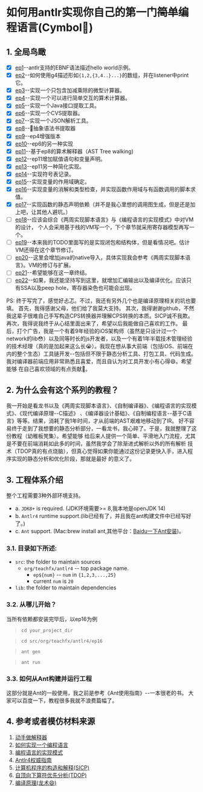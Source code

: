 # 如何用antlr实现你自己的第一门~~简单~~编程语言(Cymbol:dog:)
## 1. 全局鸟瞰
- [x] [ep1](src/org/teachfx/antlr4/ep1)--antlr支持的EBNF语法描述hello world示例。
- [x] [ep2](src/org/teachfx/antlr4/ep2)--如何使用g4描述形如`{1,2,{3,4..}...}`的数组，并在listener中print它。
- [x] [ep3](src/org/teachfx/antlr4/ep3)--实现一个只包含加减乘除的微型计算器。
- [x] [ep4](src/org/teachfx/antlr4/ep4)--实现一个可以进行简单交互的算术计算器。
- [x] [ep5](src/org/teachfx/antlr4/ep5)--实现一个Java接口提取工具。
- [x] [ep6](src/org/teachfx/antlr4/ep6)--实现一个CVS提取器。
- [x] [ep7](src/org/teachfx/antlr4/ep7)--实现一个JSON解析工具。
- [x] [ep8](src/org/teachfx/antlr4/ep8)--抽象语法书提取器
- [x] [ep9](src/org/teachfx/antlr4/ep9)--ep4增强版本
- [x] [ep10](src/org/teachfx/antlr4/ep10)--ep6的另一种实现
- [x] [ep11](src/org/teachfx/antlr4/ep11)--基于ep8的算术解释器（AST Tree walking)
- [x] [ep12](src/org/teachfx/antlr4/ep12)--ep11增加赋值语句和变量声明。
- [x] [ep13](src/org/teachfx/antlr4/ep13)--ep11另一种简化实现。
- [x] [ep14](src/org/teachfx/antlr4/ep14)--实现符号表记录。
- [x] [ep15](src/org/teachfx/antlr4/ep15)--实现变量的作用域确定。
- [x] [ep16](src/org/teachfx/antlr4/ep16)--实现变量的消解和类型检查，并实现函数作用域与有函数调用的脚本求值。
- [x] [ep17](src/org/teachfx/antlr4/ep17)--实现函数的静态声明依赖（并不是我心里想的调用图生成，但是还是加上吧，让其他人避坑。）
- [ ] [ep18](src/org/teachfx/antlr4/ep18)--应该会综合《两周实现脚本语言》与《编程语言的实现模式》中对VM的设计，
个人会采用基于栈的VM写一个，下个章节就采用寄存器模型再写一个。
- [ ] [ep19](src/org/teachfx/antlr4/ep19)--本来我的TODO里面写的是实现闭包和结构体，但是看情况吧。估计VM还得在这个章节修订。
- [ ] [ep20](src/org/teachfx/antlr4/ep20)--这里会增加java的native导入，具体实现我会参考《两周实现脚本语言》。VM的修订与扩展。
- [ ] [ep21](src/org/teachfx/antlr4/ep21)--希望能够在这一章终结。
- [ ] [ep22](src/org/teachfx/antlr4/ep22)--如果，我还能坚持写到这里，就增加汇编输出以及编译优化。应该只有SSA以及peep hole，寄存器染色也可能会出现。

PS: 终于写完了，感觉好忐忑。不过，我还有另外几个也是编译原理相关的坑也要填。
首先，我得感谢父母，他们给了我莫大支持。
其次，我得谢谢github，不然我这辈子很难自己手写构造CPS转换器并理解CPS转换的本质。SICP诚不我欺。
再次，我得说我终于从心结里面出来了，希望以后我能做自己喜欢的工作。
最后，打个广告，我是一个有着9年经验的iOS架构师（虽然是只设计过一个network的lib😳）以及同等时长的js开发者，以及一个有着1年半载技术管理经验的技术经理（真的是加起来这么长😭）。我现在想从事大前端（包括iOS、前端在内的整个生态）工具链开发--包括但不限于静态分析工具、打包工具、代码生成。我对编译器前端应用非常熟悉且喜爱，而且自认为对工具开发小有心得😄。希望能够
在自己喜欢领域的有点贡献🎉。

## 2. 为什么会有这个系列的教程？
我一开始是看龙书以及《两周实现脚本语言》、《自制编译器》、《编程语言的实现模式》、《现代编译原理--C描述》
、《编译器设计基础》、《自制编程语言--基于C语言》等等。结果，消耗了我1年时间，才从前端的AST艰难地移动到了IR。
好不容易终于走到了我想要的静态分析部分，一看龙书，我心碎了。于是，我就整理了这份教程（幼稚板凳集）。希望能够
给后来人提供一个简单、平滑地入门流程，尤其是不要在前端消耗如此多的时间，虽然我学会了除渐进式解析以外的所有解析
技术（TDOP真的有点烧脑），但真心觉得如果你能通过这份记录更快入手，进入程序实现的静态分析和优化阶段，那就是最好
的意义了。
## 3. 工程体系介绍
整个工程需要3种外部环境支持。
- a. `JDK8+` is required. (JDK环境需要>= 8,我本地是openJDK 14)
- b. `Antlr4` runtime support.(lib已经有了，并且我在ant构建文件中已经写好了。)
- c. `Ant` support. (Mac:brew install ant,其他平台：[Baidu一下Ant安装](https://www.baidu.com/s?wd=ant%E5%AE%89%E8%A3%85&rsv_spt=1&rsv_iqid=0x92a5c3ca00098ab3&issp=1&f=8&rsv_bp=1&rsv_idx=2&ie=utf-8&rqlang=cn&tn=baiduhome_pg&rsv_enter=1&rsv_dl=tb&oq=ant&rsv_btype=t&inputT=1837&rsv_t=ec4cvoU9XIugnSk4yfAeGzHEthu95IAGc%2BcxFt188XBik9tpLDQyKTb2S3Y4301WBs3T&rsv_pq=ea06018e001299b9&rsv_sug3=50&rsv_sug1=21&rsv_sug7=100&rsv_sug2=0&rsv_sug4=2109))。
### 3.1. 目录如下所述:

- `src`: the folder to maintain sources
    * `org/teachfx/antlr4` -- top package name.
        * `ep${num}` -- `num` in `{1,2,3,...,25}`
        * current `num` is `20`
- `lib`: the folder to maintain dependencies
### 3.2. 从哪儿开始？
当所有依赖都安装完毕后，以ep16为例

> `cd your_project_dir`

> `cd src/org/teachfx/antlr4/ep16`

> `ant gen`

> `ant run`
### 3.3. 如何从Ant构建并运行工程
这部分就是Ant的一般使用，我之前是参考《Ant使用指南》--一本很老的书。
大家可以百度一下，教程很多我就不浪费篇幅了。
## 4. 参考或者模仿材料来源
1. [动手做解释器](http://www.craftinginterpreters.com/)
2. [如何实现一个编程语言](http://lisperator.net/pltut/)
3. [编程语言的实现模式](https://www.zhihu.com/topic/20116185/hot)
4. [Antlr4权威指南](https://www.antlr.org/)
5. [计算机程序的构造和解释(SICP)](https://www.zhihu.com/topic/19620884/hot)
6. [自顶向下算符优先分析(TDOP)](https://github.com/douglascrockford/TDOP)
7. [编译原理(龙术:smile:)](https://www.zhihu.com/question/21549783/answer/22749476)